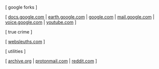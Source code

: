 
[ google forks ]

[ [docs.google.com](http://docs.google.com) |
[earth.google.com](http://earth.google.com/web) |
[google.com](http://www.google.com) |
[mail.google.com](http://mail.google.com) |
[voice.google.com](http://voice.google.com) |
[youtube.com](http://www.youtube.com) ]

[ true crime ]

[ [websleuths.com](http://www.websleuths.com) ]

[ utilities ]

[ [archive.org](http://www.archive.org) |
[protonmail.com](http://www.protonmail.com) |
[reddit.com](http://www.reddit.com) ]
